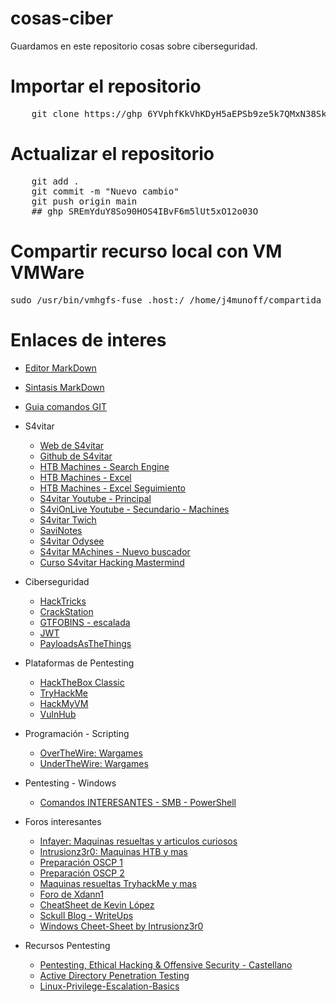 # cosas-ciber

Guardamos en este repositorio cosas sobre ciberseguridad.

Importar el repositorio
======

<pre>
	git clone https://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@github.com/jamunoz412/cosas-ciber.git
</pre>

Actualizar el repositorio
======
<pre>
	git add .
	git commit -m "Nuevo cambio"
	git push origin main
	## 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
</pre>


Compartir recurso local con VM VMWare
======
<pre>
sudo /usr/bin/vmhgfs-fuse .host:/ /home/j4munoff/compartida -o subtype=vmhgfs-fuse,allow_other
</pre>


Enlaces de interes
======
* [Editor MarkDown](https://mark.reaper.im/) 
* [Sintasis MarkDown](https://markdown.es/sintaxis-markdown/) 
* [Guia comandos GIT](https://rogerdudler.github.io/git-guide/index.es.html) 

* S4vitar
    * [Web de S4vitar](https://s4vitar.github.io/)
    * [Github de S4vitar](https://github.com/s4vitar)
    * [HTB Machines - Search Engine](https://htbmachines.github.io/)
    * [HTB Machines - Excel](https://docs.google.com/spreadsheets/d/1dzvaGlT_0xnT-PGO27Z_4prHgA8PHIpErmoWdlUrSoA/)
    * [HTB Machines - Excel Seguimiento](https://docs.google.com/spreadsheets/d/1-g6fj_vb3g3E4DCnOmRfexBQtTv2zZaJgHiD4g6288U/)
    * [S4vitar Youtube - Principal](https://www.youtube.com/c/s4vitar/videos)
    * [S4viOnLive Youtube - Secundario - Machines](https://www.youtube.com/c/S4viOnLive/videos)
    * [S4vitar Twich](https://www.twitch.tv/s4vitaar?lang=es)
    * [SaviNotes](https://s4vinotes.michellopez.org/validation.html)
    * [S4vitar Odysee](https://odysee.com/@s4vitar:f)
    * [S4vitar MAchines - Nuevo buscador](https://infosecmachines.io/)
    * [Curso S4vitar Hacking Mastermind](https://ns2.elhacker.net/descargas/Cursos/Introducci%C3%B3n%20Hacking%20%C3%89tico%20-%20S4vitar/)

* Ciberseguridad
    * [HackTricks](https://book.hacktricks.xyz/welcome/readme)   
    * [CrackStation](https://crackstation.net/)
    * [GTFOBINS - escalada](https://gtfobins.github.io/)
    * [JWT](https://jwt.io/)
    * [PayloadsAsTheThings](https://github.com/swisskyrepo/PayloadsAllTheThings)
    
* Plataformas de Pentesting 
    * [HackTheBox Classic](https://www.hackthebox.com/)
    * [TryHackMe](https://tryhackme.com/)
    * [HackMyVM](https://hackmyvm.eu/)
    * [VulnHub](https://www.vulnhub.com/)

* Programación - Scripting
    * [OverTheWire: Wargames](https://overthewire.org/wargames/)   
    * [UnderTheWire: Wargames](https://underthewire.tech/)

* Pentesting - Windows
    * [Comandos INTERESANTES - SMB - PowerShell](https://intrusionz3r0.github.io/posts/Windows/)
    
* Foros interesantes
    * [Infayer: Maquinas resueltas y articulos curiosos](https://infayer.com/)
    * [Intrusionz3r0: Maquinas HTB y mas](https://intrusionz3r0.github.io/posts/Windows/)
    * [Preparación OSCP 1](https://iaraoz.medium.com/camino-al-oscp-75ed8dd78390)
    * [Preparación OSCP 2](https://hackinglethani.com/es/como-aprobar-el-oscp/)
    * [Maquinas resueltas TryhackMe y mas](https://guarina0x0.github.io/)
    * [Foro de Xdann1](https://xdann1.github.io/)
    * [CheatSheet de Kevin López](https://fackingamatherae.gitbook.io/cheatsheet/)
    * [Sckull Blog - WriteUps](https://sckull.github.io/)
    * [Windows Cheet-Sheet by Intrusionz3r0](https://intrusionz3r0.github.io/posts/Windows/)
    
     
* Recursos Pentesting
    * [Pentesting, Ethical Hacking & Offensive Security - Castellano](https://pentesting.mrw0l05zyn.cl/)
    * [Active Directory Penetration Testing](https://activedirectory.mrw0l05zyn.cl/)
    * [Linux-Privilege-Escalation-Basics](https://github.com/RoqueNight/Linux-Privilege-Escalation-Basics)
